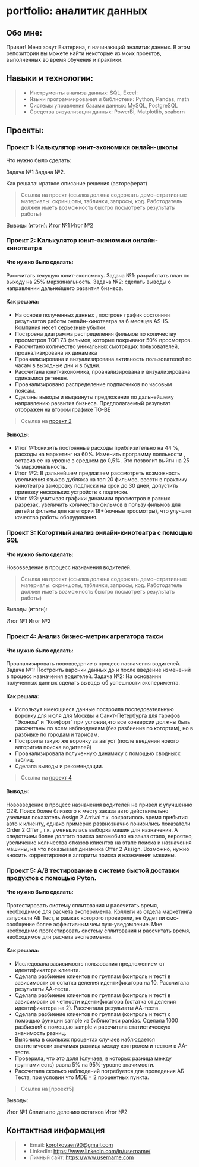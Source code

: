 # portfolio: аналитик данных
## Обо мне:
Привет! Меня зовут Екатерина, я начинающий аналитик данных. В этом репозитории вы можете найти некоторые из моих проектов, выполненных во время обучения и практики.
## Навыки и технологии:
> - Инструменты анализа данных: SQL, Excel:
> - Языки программирования и библиотеки: Python, Pandas, math
> - Системы управления базами данных: MySQL, PostgreSQL
> - Средства визуализации данных: PowerBi, Matplotlib, seaborn
## Проекты:
### Проект 1: Калькулятор юнит-экономики онлайн-школы

Что нужно было сделать:

Задача №1
Задача №2.

Как решала: краткое описание решения (автореферат)

> Ссылка на проект (ссылка должна содержать демонстративные материалы: скриншоты, таблички, запросы, код. Работодатель должен иметь возможность быстро посмотреть результаты работы)

Выводы (итоги): 
Итог №1
Итог №2

### Проект 2: Калькулятор юнит-экономики онлайн-кинотеатра

#### Что нужно было сделать: 
Рассчитать текущую юнит-экономику. 
Задача №1:
разработать план по выходу на 25% маржинальность.
Задача №2:
сделать выводы о направлении дальнейшего развития бизнеса.
#### Как решала: 
- На основе полученных данных , построен график состояния результатов работы онлайн-кинотеатра за 
6 месяцев AS-IS. Компания несет серьезные убытки. 
- Построена диаграмма распределения фильмов по количеству просмотров ТОП 73 фильмов, которые покрывают 50% просмотров.
- Рассчитано количество уникальных смотрящих пользователей, проанализирована их динамика
- Проанализирована и визуализирована активность пользователей по часам в выходные дни и в будни.
- Рассчитана юнит-экономика, проанализирована и визуализирована сдинамика ретеншн.
- Проанализировано распределение подписчиков по часовым поясам.
- Сделаны выводы и выдвинуты предложения по дальнейшему направлению развития бизнеса. Предполагаемый 
результат отображен на втором графике ТО-ВЕ

> Ссылка на [проект 2](https://github.com/EkaterinaKorotkova/portfolio1/blob/a8054a8f3e8699d92e19eb6f333cd0a49431f539/progect2/%D0%9F%D1%80%D0%B5%D0%B7%D0%B5%D0%BD%D1%82%D0%B0%D1%86%D0%B8%D1%8F_%D0%AE%D0%BD%D0%B8%D1%82_%D1%8D%D0%BA%D0%BE%D0%BD%D0%BE%D0%BC%D0%B8%D0%BA%D0%B8_%D0%9A%D0%BE%D1%80%D0%BE%D1%82%D0%BA%D0%BE%D0%B2%D0%B0%20%D0%95%D0%9D.pdf)

#### Выводы:
- Итог №1:снизить постоянные расходы приблизительно на 44 %, расходы на маркетинг на
60%. Изменить программу лояльности , оставив ее на уровне в среднем до 0,5%. Это
позволит выйти на 25 % маржинальность.
- Итог №2: В дальнейшем предлагаем рассмотреть возможность увеличения языков дубляжа
на топ 20 фильмов, ввести в практику кинотеатра заморозку подписки на срок до 30 дней, допустить привязку нескольких
устройств к подписке.
- Итог №3: учитывая графики динамики просмотров в разных разрезах, увеличить количество фильмов в пользу фильмов для детей 
и фильмы для категории 18+(ночные просмотры), что улучшит качество работы оборудования.

### Проект 3: Когортный анализ онлайн-кинотеатра с помощью SQL

#### Что нужно было сделать:
Нововведение в процесс назначения водителей.


> Ссылка на проект (ссылка должна содержать демонстративные материалы: скриншоты, таблички, запросы, код. Работодатель должен иметь возможность быстро посмотреть результаты работы)

Выводы (итоги):

Итог №1
Итог №2

### Проект 4: Анализ бизнес-метрик агрегатора такси

#### Что нужно было сделать: 
Проанализировать нововведение в процесс назначения водителей.
Задача №1:
Построить варонки данных до и после введение изменений в процесс назначения водителей.
Задача №2:
На основании полученных данных сделать выводы об успешности эксперимента.

#### Как решала:
- Используя имеющиеся данные построила последовательную воронку для июля для Москвы и Санкт-Петербурга для тарифов “Эконом” и “Комфорт” при условии,что все конверсии должны быть рассчитаны по всем наблюдениям (без разбиения по когортам), но в разбивке по городам и тарифам.
- Построила такую же воронку за август (после введения нового алгоритма поиска водителей)
- Проанализировала полученную динамику с помощью своднысх таблиц.
- Сделала выводы и рекомендации.

> Ссылка на [проект 4](https://github.com/EkaterinaKorotkova/portfolio1/blob/main/project4/%D0%91%D0%B8%D0%B7%D0%BD%D0%B5%D1%81%D0%9C%D0%B5%D1%82%D1%80%D0%B8%D0%BA%D0%B8_%D1%82%D0%B0%D0%BA%D1%81%D0%B8_%D0%9A%D0%BE%D1%80%D0%BE%D1%82%D0%BA%D0%BE%D0%B2%D0%B0%D0%95%D0%9D.xlsx)

#### Выводы:
Нововведение в процесс назначения водителей не привел к улучшению O2R. 
Поиск более близкого к месту заказа авто действительно увеличил показатель  Assign 2 Arrival  т.к. сократилось время прибытия авто к клиенту, однако примерно развнозначно понизились показатели Order 2 Offer , т.к. уменьшилась выборка машин для назначения. А следствием более долгого поиска автомобиля на заказ стало, вероятно, увеличение количества отказов клиентов на этапе поиска и назначения машины, на что показывает динамика  Offer 2 Assign.
Возможно, нужно вносить корректировки в алгоритм поиска и назначения машины.

### Проект 5: А/В тестирование в системе быстой доставки продуктов с помощью Pyton.

#### Что нужно было сделать:
Протестировать систему сплитования и рассчитать время, необходимое для расчета эксперимента.
Коллеги из отдела маркетинга запускали АБ Тест, в рамках которого проверяли, не будет ли смс-сообщение более эффективным чем пуш-уведомление.
Мне необходимо протестировать систему сплитования и рассчитать время, необходимое для расчета эксперимента.

#### Как решала:
- Исследовала зависимость пользования предложением от идентификатора клиента.
- Сделала разбиение клиентов по группам (контроль и тест) в зависимости от остатка деления идентификатора на 10. Рассчитала результаты АА-теста.
- Сделала разбиение клиентов по группам (контроль и тест) в зависимости от четности идентификатора (остатка от деления идентификатора на 2). Рассчитала результаты АА-теста.
- Сделала разбиение клиентов по группам (контроль и тест) с помощью функции sample из библиотеки pandas. Сделала 1000 разбиений с помощью sample и рассчитала статистическую значимость разниц.
- Выяснила в скольких процентах случаев наблюдается статистически значимая разница между контролем и тестом в АА-тесте.
- Проверила, что это доля (случаев, в которых разница между группами есть) равна 5% на 95%-уровне значимости.
- Рассчитала сколько наблюдений потребуется для проведения АБ Теста, при условии что MDE = 2 процентных пункта.
> Ссылка на [проект5]

Выводы:

Итог №1 Сплиты по делению остатков
Итог №2
## Контактная информация
> - Email: korotkovaen90@gmail.com 
> - LinkedIn: https://www.linkedin.com/in/username/
> - Личный сайт: https://www.username.com

